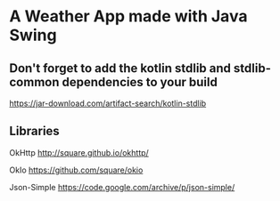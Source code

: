 # A Weather App made with Java Swing

## Don't forget to add the kotlin stdlib and stdlib-common dependencies to your build
https://jar-download.com/artifact-search/kotlin-stdlib

## Libraries
OkHttp http://square.github.io/okhttp/

OkIo https://github.com/square/okio

Json-Simple https://code.google.com/archive/p/json-simple/